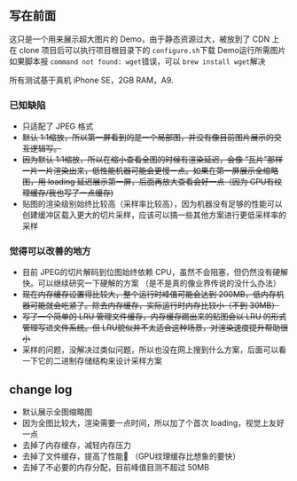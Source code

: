 ## 写在前面  
这只是一个用来展示超大图片的 Demo，由于静态资源过大，被放到了 CDN 上  
在 clone 项目后可以执行项目根目录下的 `configure.sh`下载 Demo运行所需图片  
如果脚本报 `command not found: wget`错误，可以 `brew install wget`解决  

所有测试基于真机 iPhone SE，2GB RAM，A9.

### 已知缺陷  
* 只适配了 JPEG 格式
* <del>默认 1:1缩放，所以第一屏看到的是一个局部图，并没有像目前图片展示的交互逻辑写。</del>
* <del>因为默认 1:1缩放，所以在缩小查看全图的时候有渲染延迟，会像 “瓦片”那样一片一片渲染出来，低性能机器可能会更慢一点。如果在第一屏展示全缩略图，用 loading 延迟展示第一屏，后面再放大查看会好一点（因为 GPU有纹理缓存/我也写了一点缓存)</del>
* 贴图的渲染级别始终比较高（采样率比较高），因为机器没有足够的性能可以创建缓冲区载入更大的切片采样，应该可以搞一些其他方案进行更低采样率的采样

### 觉得可以改善的地方 
* 目前 JPEG的切片解码到位图始终依赖 CPU，虽然不会阻塞，但仍然没有硬解快。可以继续研究一下硬解的方案 （是不是真的像业界传说的没什么办法）
* <del>现在内存缓存设置得比较大，整个运行时峰值可能会达到 200MB，低内存机器可能就会吃紧了。除去内存缓存，实际运行时内存比较小（不到 30MB）</del>
* <del>写了一个简单的 LRU 管理文件缓存，内存缓存踢出来的贴图会以 LRU 的形式管理写进文件系统。但 LRU貌似并不太适合这种场景，对渲染速度提升帮助很小</del>
* 采样的问题，没解决过类似问题，所以也没在网上搜到什么方案，后面可以看一下它的二进制存储结构来设计采样方案

## change log 
* 默认展示全图缩略图
* 因为全图比较大，渲染需要一点时间，所以加了个首次 loading，视觉上友好一点
* 去掉了内存缓存，减轻内存压力
* 去掉了文件缓存，提高了性能🤣 （GPU纹理缓存比想象的要快）
* 去掉了不必要的内存分配，目前峰值目测不超过 50MB